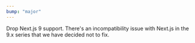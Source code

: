 ```yaml
---
bump: "major"
---
```


Drop Next.js 9 support. There's an incompatibility issue with Next.js in the 9.x series that we have decided not to fix.
